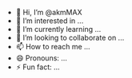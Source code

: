 - 👋 Hi, I’m @akmMAX
- 👀 I’m interested in ...
- 🌱 I’m currently learning ...
- 💞️ I’m looking to collaborate on ...
- 📫 How to reach me ...
- 😄 Pronouns: ...
- ⚡ Fun fact: ...

<!---
akmMAX/akmMAX is a ✨ special ✨ repository because its `README.md` (this file) appears on your GitHub profile.
You can click the Preview link to take a look at your changes.
--->
